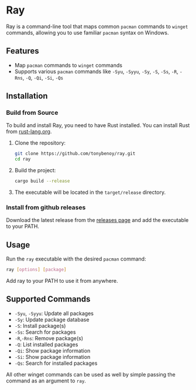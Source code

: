 # Ray

Ray is a command-line tool that maps common `pacman` commands to `winget` commands, allowing you to use familiar `pacman` syntax on Windows.

## Features

- Map `pacman` commands to `winget` commands
- Supports various `pacman` commands like `-Syu`, `-Syyu`, `-Sy`, `-S`, `-Ss`, `-R`, `-Rns`, `-Q`, `-Qi`, `-Si`, `-Qs`

## Installation

### Build from Source

To build and install Ray, you need to have Rust installed. You can install Rust from [rust-lang.org](https://www.rust-lang.org/).

1. Clone the repository:

    ```sh
    git clone https://github.com/tonybenoy/ray.git
    cd ray
    ```

2. Build the project:

    ```sh
    cargo build --release
    ```

3. The executable will be located in the `target/release` directory.

### Install from github releases

Download the latest release from the [releases page](https://github.com/tonybenoy/ray/releases/latest) and add the executable to your PATH.

## Usage

Run the `ray` executable with the desired `pacman` command:

```sh
ray [options] [package]
```

Add ray to your PATH to use it from anywhere.

## Supported Commands

- `-Syu`, `-Syyu`: Update all packages
- `-Sy`: Update package database
- `-S`: Install package(s)
- `-Ss`: Search for packages
- `-R`,`-Rns`: Remove package(s)
- `-Q`: List installed packages
- `-Qi`: Show package information
- `-Si`: Show package information
- `-Qs`: Search for installed packages

All other winget commands can be used as well by simple passing the command as an argument to `ray`. 

